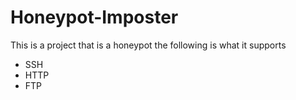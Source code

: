# Honeypot-Imposter
This is a project that is a honeypot the following is what it supports

- SSH
- HTTP
- FTP
